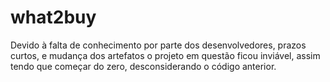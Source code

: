 # what2buy
Devido à falta de conhecimento por parte dos desenvolvedores, prazos curtos, e mudança dos artefatos o projeto em questão ficou inviável, assim tendo que começar do zero, desconsiderando o código anterior.
